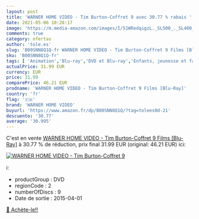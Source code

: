 ```yaml
---
layout: post
title: 'WARNER HOME VIDEO - Tim Burton-Coffret 9 avec 30.77 % rabais '
date: 2021-05-06 10:28:17
image: 'https://m.media-amazon.com/images/I/51WRedqigzL._SL500_._SL400_.jpg'
comments: true
category: ofertas
author: 'tole.es'
slug: 'B00SNN8Q1Q-fr WARNER HOME VIDEO - Tim Burton-Coffret 9 Films [Blu-Ray]'
sku: 'B00SNN8Q1Q-fr'
tags: [ 'Animation','Blu-ray','DVD et Blu-ray','Enfants, jeunesse et famille','Featured Categories','Films','Films musicaux','Horreur et épouvante','Thriller','warner home video', ]
actualPrice: 31.99 EUR
currency: EUR
price: 31.99
comparePrice: 46.21 EUR
prodname: 'WARNER HOME VIDEO - Tim Burton-Coffret 9 Films [Blu-Ray]'
country: 'fr'
flag: '🇫🇷'
brand: 'WARNER HOME VIDEO'
buyurl: 'https://www.amazon.fr/dp/B00SNN8Q1Q/?tag=tolees0d-21'
descuento: '30.77'
average: '30.995'
---
```


C'est en vente [WARNER HOME VIDEO - Tim Burton-Coffret 9 Films [Blu-Ray]](https://www.amazon.fr/dp/B00SNN8Q1Q/?tag=tolees0d-21)  à  30.77 % de réduction, prix final  31.99 EUR (original: 46.21 EUR) ici:

[![WARNER HOME VIDEO - Tim Burton-Coffret 9](https://m.media-amazon.com/images/I/51WRedqigzL._SL500_._SL400_.jpg)](https://www.amazon.fr/dp/B00SNN8Q1Q/?tag=tolees0d-21)

ℹ️:

- productGroup : DVD
- regionCode : 2
- numberOfDiscs : 9
- Date de sortie : 2015-04-01

[🛒 Achète-le!!](https://www.amazon.fr/dp/B00SNN8Q1Q/?tag=tolees0d-21)
